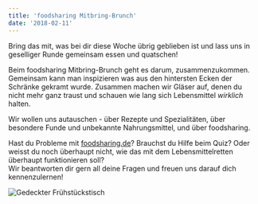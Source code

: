 ```yaml
---
title: 'foodsharing Mitbring-Brunch'
date: '2018-02-11'
---
```


Bring das mit, was bei dir diese Woche übrig geblieben ist und lass uns in geselliger Runde gemeinsam essen und quatschen!

Beim foodsharing Mitbring-Brunch geht es darum, zusammenzukommen.  
Gemeinsam kann man inspizieren was aus den hintersten Ecken der Schränke gekramt wurde. Zusammen machen wir Gläser auf, denen du nicht mehr ganz traust und schauen wie lang sich Lebensmittel _wirklich_ halten.

Wir wollen uns autauschen  - über Rezepte und Spezialitäten, über besondere Funde und unbekannte Nahrungsmittel, und über foodsharing.

Hast du Probleme mit [foodsharing.de](https://foodsharing.de)? Brauchst du Hilfe beim Quiz? Oder weisst du noch überhaupt nicht, wie das mit dem Lebensmittelretten überhaupt funktionieren soll?  
Wir beantworten dir gern all deine Fragen und freuen uns darauf dich kennenzulernen!

![Gedeckter Frühstückstisch](/pics/breakfast.jpg)
